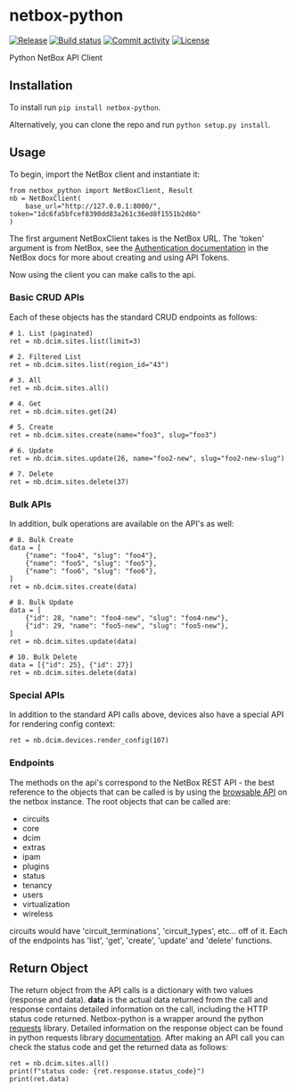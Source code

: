 # netbox-python

[![Release](https://img.shields.io/github/v/release/netbox-community/netbox-python)](https://img.shields.io/github/v/release/netbox-community/netbox-python)
[![Build status](https://img.shields.io/github/actions/workflow/status/netbox-community/netbox-python/main.yml?branch=main)](https://github.com/netbox-community/netbox-python/actions/workflows/main.yml?query=branch%3Amain)
[![Commit activity](https://img.shields.io/github/commit-activity/m/netbox-community/netbox-python)](https://img.shields.io/github/commit-activity/m/netbox-community/netbox-python)
[![License](https://img.shields.io/github/license/netbox-community/netbox-python)](https://img.shields.io/github/license/netbox-community/netbox-python)

Python NetBox API Client

## Installation

To install run `pip install netbox-python`.

Alternatively, you can clone the repo and run `python setup.py install`.

## Usage

To begin, import the NetBox client and instantiate it:

```
from netbox_python import NetBoxClient, Result
nb = NetBoxClient(
    base_url="http://127.0.0.1:8000/", token="1dc6fa5bfcef8390dd83a261c36ed8f1551b2d6b"
)
```
The first argument NetBoxClient takes is the NetBox URL. The 'token' argument is from NetBox, see the [Authentication documentation](https://docs.netbox.dev/en/stable/integrations/rest-api/#authentication) in the NetBox docs for more about creating and using API Tokens.

Now using the client you can make calls to the api.

### Basic CRUD APIs

Each of these objects has the standard CRUD endpoints as follows:

```
# 1. List (paginated)
ret = nb.dcim.sites.list(limit=3)

# 2. Filtered List
ret = nb.dcim.sites.list(region_id="43")

# 3. All
ret = nb.dcim.sites.all()

# 4. Get
ret = nb.dcim.sites.get(24)

# 5. Create
ret = nb.dcim.sites.create(name="foo3", slug="foo3")

# 6. Update
ret = nb.dcim.sites.update(26, name="foo2-new", slug="foo2-new-slug")

# 7. Delete
ret = nb.dcim.sites.delete(37)
```

### Bulk APIs

In addition, bulk operations are available on the API's as well:
```
# 8. Bulk Create
data = [
    {"name": "foo4", "slug": "foo4"},
    {"name": "foo5", "slug": "foo5"},
    {"name": "foo6", "slug": "foo6"},
]
ret = nb.dcim.sites.create(data)

# 8. Bulk Update
data = [
    {"id": 28, "name": "foo4-new", "slug": "foo4-new"},
    {"id": 29, "name": "foo5-new", "slug": "foo5-new"},
]
ret = nb.dcim.sites.update(data)

# 10. Bulk Delete
data = [{"id": 25}, {"id": 27}]
ret = nb.dcim.sites.delete(data)
```
### Special APIs

In addition to the standard API calls above, devices also have a special API for rendering config context:
```
ret = nb.dcim.devices.render_config(107)
```

### Endpoints

The methods on the api's correspond to the NetBox REST API - the best reference to the objects that can be called is by using the [browsable API](https://demo.netbox.dev/api/) on the netbox instance.  The root objects that can be called are:

- circuits
- core
- dcim
- extras
- ipam
- plugins
- status
- tenancy
- users
- virtualization
- wireless

circuits would have 'circuit_terminations', 'circuit_types', etc... off of it.  Each of the endpoints has 'list', 'get', 'create', 'update' and 'delete' functions.


## Return Object

The return object from the API calls is a dictionary with two values (response and data).  **data** is the actual data returned from the call and response contains detailed information on the call, including the HTTP status code returned. Netbox-python is a wrapper around the python [requests](https://github.com/psf/requests) library. Detailed information on the response object can be found in python requests library [documentation](https://requests.readthedocs.io/en/latest/).  After making an API call you can check the status code and get the returned data as follows:

```
ret = nb.dcim.sites.all()
print(f"status code: {ret.response.status_code}")
print(ret.data)
```

